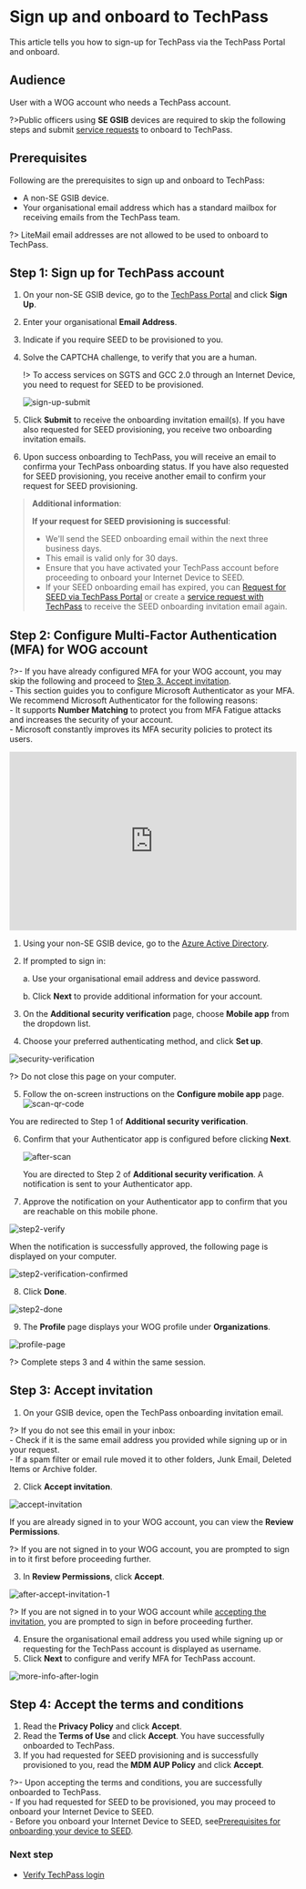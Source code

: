 # Sign up and onboard to TechPass

This article tells you how to sign-up for TechPass via the TechPass Portal and onboard.

## Audience

User with a WOG account who needs a TechPass account.

?>Public officers using **SE GSIB** devices are required to skip the following steps and submit [service requests](https://go.gov.sg/seed-techpass-support) to onboard to TechPass.

## Prerequisites

Following are the prerequisites to sign up and onboard to TechPass:

- A non-SE GSIB device.
- Your organisational email address which has a standard mailbox for receiving emails from the TechPass team.

?> LiteMail email addresses are not allowed to be used to onboard to TechPass.

## Step 1: Sign up for TechPass account

1. On your non-SE GSIB device, go to the [TechPass Portal](http://portal.techpass.gov.sg) and click **Sign Up**.

2. Enter your organisational **Email Address**.

3. Indicate if you require SEED to be provisioned to you.

4. Solve the CAPTCHA challenge, to verify that you are a human.

   !> To access services on SGTS and GCC 2.0 through an Internet Device, you need to request for SEED to be provisioned.

   ![sign-up-submit](assets/images/onboarding/po-non-se/latest-po-sign-up-non-se-gsib-1.png)

5. Click **Submit** to receive the onboarding invitation email(s). If you have also requested for SEED provisioning, you receive two onboarding invitation emails.

6. Upon success onboarding to TechPass, you will receive an email to confirma your TechPass onboarding status. If you have also requested for SEED provisioning, you receive another email to confirm your request for SEED provisioning.

  > **Additional information**:
  >
  > **If your request for SEED provisioning is successful**:
  >
  >- We'll send the SEED onboarding email within the next three business days.
  >- This email is valid only for 30 days.
  >- Ensure that you have activated your TechPass account before proceeding to onboard your Internet Device to SEED.
  >- If your SEED onboarding email has expired, you can [Request for SEED via TechPass Portal](https://docs.developer.tech.gov.sg/docs/tp-userdocs-for-writers/request-for-seed-provisioning) or create a [service request with TechPass](https://go.gov.sg/seed-techpass-support) to receive the SEED onboarding invitation email again.

## Step 2: Configure Multi-Factor Authentication (MFA) for WOG account

?>- If you have already configured MFA for your WOG account, you may skip the following and proceed to [Step 3. Accept invitation](#step-3-accept-invitation).<br>- This section guides you to configure Microsoft Authenticator as your MFA. We recommend Microsoft Authenticator for the following reasons:<br>- It supports **Number Matching** to protect you from MFA Fatigue attacks and increases the security of your account.<br>- Microsoft constantly improves its MFA security policies to protect its users.

<div style="position:relative;padding-bottom:56.25%;padding-top:30px;height:0;overflow:hidden;">
<iframe style="position:absolute;top:0;left:0;width:100%;height:100%;" src="https://www.youtube.com/embed/gJ0U0w7C628" title="YouTube video player" frameborder="0" allow="accelerometer; autoplay; clipboard-write; encrypted-media; gyroscope; picture-in-picture; web-share" allowfullscreen="true"></iframe>
</div>

1. Using your non-SE GSIB device, go to the [Azure Active Directory](https://account.activedirectory.windowsazure.com/proofup.aspx).

2. If prompted to sign in:
  
   a. Use your organisational email address and device password.

   b. Click **Next** to provide additional information for your account.

3. On the **Additional security verification** page, choose **Mobile app** from the dropdown list.
  
4. Choose your preferred authenticating method, and click **Set up**. 

  ![security-verification](assets/images/security-verification-for-wog/step-1-selection.png)

  ?> Do not close this page on your computer.

5. Follow the on-screen instructions on the **Configure mobile app** page.
  ![scan-qr-code](assets/images/security-verification-for-wog/scan-qr-code.png)

  You are redirected to Step 1 of **Additional security verification**.
  
6. Confirm that your Authenticator app is configured before clicking **Next**.

   ![after-scan](assets/images/security-verification-for-wog/indicates-auth-app-configured.png)

    You are directed to Step 2 of **Additional security verification**. A notification is sent to your Authenticator app.
  
7. Approve the notification on your Authenticator app to confirm that you are reachable on this mobile phone.

  ![step2-verify](assets/images/security-verification-for-wog/step2-verify-you-are-reachable-via-mp.png)

  When the notification is successfully approved, the following page is displayed on your computer.

  ![step2-verification-confirmed](assets/images/security-verification-for-wog/step2-verification-confirmed.png)

8. Click **Done**.

  ![step2-done](assets/images/security-verification-for-wog/step2-done.png)
  
9. The **Profile** page displays your WOG profile under **Organizations**.

  ![profile-page](assets/images/security-verification-for-wog/wog-account-on-profile-page.png)
  
  ?> Complete steps 3 and 4 within the same session.

## Step 3: Accept invitation


1. On your GSIB device, open the TechPass onboarding invitation email.

  ?> If you do not see this email in your inbox:<br>- Check if it is the same email address you provided while signing up or in your request.<br>- If a spam filter or email rule moved it to other folders, Junk Email, Deleted Items or Archive folder.

2. Click **Accept invitation**.

  ![accept-invitation](assets/images/onboarding/po-non-se/accept-invitation.png)

  If you are already signed in to your WOG account, you can view the **Review Permissions**.

  ?> If you are not signed in to your WOG account, you are prompted to sign in to it first before proceeding further. 

3. In **Review Permissions**, click **Accept**.

  ![after-accept-invitation-1](assets/images/onboarding/po-non-se/after-accept-invitation-1.png ':size=400')

  ?> If you are not signed in to your WOG account while [accepting the invitation](#step-3-accept-techpass-invitation), you are prompted to sign in before proceeding further.

4. Ensure the organisational email address you used while signing up or requesting for the TechPass account is displayed as username.
5. Click **Next** to configure and verify MFA for TechPass account.

  ![more-info-after-login](assets/images/onboarding/po-non-se/more-info-after-login.png ':size=400')

## Step 4: Accept the terms and conditions

1. Read the **Privacy Policy** and click **Accept**.
2. Read the **Terms of Use** and click **Accept**. You have successfully onboarded to TechPass.
3. If you had requested for SEED provisioning and is successfully provisioned to you, read the **MDM AUP Policy** and click **Accept**.

?>- Upon accepting the terms and conditions, you are successfully onboarded to TechPass.<br>- If you had requested for SEED to be provisioned, you may proceed to onboard your Internet Device to SEED.<br>- Before you onboard your Internet Device to SEED, see[Prerequisites for onboarding your device to SEED](https://docs.developer.tech.gov.sg/docs/security-suite-for-engineering-endpoint-devices/#/prerequisites-for-onboarding). 

### Next step

- [Verify TechPass login](log-in-with-techpass#log-in-to-a-service-using-your-techpass-account)
